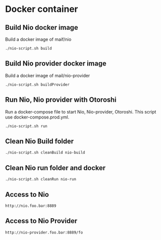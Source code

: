 # Docker container

## Build Nio docker image

Build a docker image of maif/nio

```sbtshell
./nio-script.sh build
```


## Build Nio provider docker image

Build a docker image of mail/nio-provider

```sbtshell
./nio-script.sh buildProvider
```


## Run Nio, Nio provider with Otoroshi

Run a docker-compose file to start Nio, Nio-provider, Otoroshi. This script use docker-compose.prod.yml.

```sbtshell
./nio-script.sh run
```


## Clean Nio Build folder

```sbtshell
./nio-script.sh cleanBuild nio-build
```

## Clean Nio run folder and docker

```sbtshell
./nio-script.sh cleanRun nio-run
```




## Access to Nio 


```sbtshell
http://nio.foo.bar:8889
```

## Access to Nio Provider


```sbtshell
http://nio-provider.foo.bar:8889/fo
```
